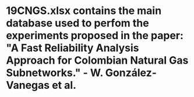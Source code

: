# 19CNGS.xlsx contains the main database used to perfom the experiments proposed in the paper: "A Fast Reliability Analysis Approach for Colombian Natural Gas Subnetworks." - W. González-Vanegas et al.
